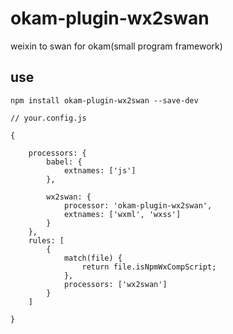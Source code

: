 okam-plugin-wx2swan
======

weixin to swan for okam(small program framework)


## use

```
npm install okam-plugin-wx2swan --save-dev
```

```
// your.config.js

{

    processors: {
        babel: {
            extnames: ['js']
        },

        wx2swan: {
            processor: 'okam-plugin-wx2swan',
            extnames: ['wxml', 'wxss']
        }
    },
    rules: [
        {
            match(file) {
                return file.isNpmWxCompScript;
            },
            processors: ['wx2swan']
        }
    ]

}
```
